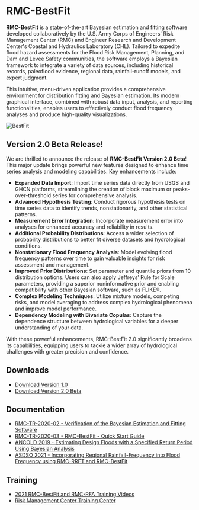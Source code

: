 # RMC-BestFit
**RMC-BestFit** is a state-of-the-art Bayesian estimation and fitting software developed collaboratively by the U.S. Army Corps of Engineers' Risk Management Center (RMC) and Engineer Research and Development Center's Coastal and Hydraulics Laboratory (CHL). Tailored to expedite flood hazard assessments for the Flood Risk Management, Planning, and Dam and Levee Safety communities, the software employs a Bayesian framework to integrate a variety of data sources, including historical records, paleoflood evidence, regional data, rainfall-runoff models, and expert judgment.

This intuitive, menu-driven application provides a comprehensive environment for distribution fitting and Bayesian estimation. Its modern graphical interface, combined with robust data input, analysis, and reporting functionalities, enables users to effectively conduct flood frequency analyses and produce high-quality visualizations.

![BestFit](https://user-images.githubusercontent.com/123974306/232252850-cc900b2c-108a-4c93-81a4-50cfe5f1d5a9.png)

## Version 2.0 Beta Release!
We are thrilled to announce the release of **RMC-BestFit Version 2.0 Beta**! This major update brings powerful new features designed to enhance time series analysis and modeling capabilities. Key enhancements include:
*	**Expanded Data Import**: Import time series data directly from USGS and GHCN platforms, streamlining the creation of block maximum or peaks-over-threshold series for comprehensive analysis.
*	**Advanced Hypothesis Testing**: Conduct rigorous hypothesis tests on time series data to identify trends, nonstationarity, and other statistical patterns.
*	**Measurement Error Integration**: Incorporate measurement error into analyses for enhanced accuracy and reliability in results.
*	**Additional Probability Distributions**: Access a wider selection of probability distributions to better fit diverse datasets and hydrological conditions.
*	**Nonstationary Flood Frequency Analysis**: Model evolving flood frequency patterns over time to gain valuable insights for risk assessment and management.
*	**Improved Prior Distributions**: Set parameter and quantile priors from 10 distribution options. Users can also apply Jeffreys’ Rule for Scale parameters, providing a superior noninformative prior and enabling compatibility with other Bayesian software, such as FLIKE®.
*	**Complex Modeling Techniques**: Utilize mixture models, competing risks, and model averaging to address complex hydrological phenomena and improve model performance.
*	**Dependency Modeling with Bivariate Copulas**: Capture the dependence structure between hydrological variables for a deeper understanding of your data.

With these powerful enhancements, RMC-BestFit 2.0 significantly broadens its capabilities, equipping users to tackle a wider array of hydrological challenges with greater precision and confidence.

## Downloads
* [Download Version 1.0](https://github.com/USArmy-Corps-of-Engineers-RMC/RMC-BestFit/blob/285a821d3a6678fd50a486fdfeb1c797513fee28/RMC-BestFit%20Version%201.0.zip)
* [Download Version 2.0 Beta](https://github.com/USArmy-Corps-of-Engineers-RMC/RMC-BestFit/blob/ffa8f33f815f5f358d1240fd42494ee80edd8efb/RMC-BestFit%20Version%202.0%20(Beta).zip)

## Documentation
* [RMC-TR-2020-02 - Verification of the Bayesian Estimation and Fitting Software](https://github.com/USArmy-Corps-of-Engineers-RMC/RMC-BestFit/files/12751843/RMC-TR-2020-02.-.Verification.of.the.Bayesian.Estimation.and.Fitting.Software.pdf)
* [RMC-TR-2020-03 - RMC-BestFit - Quick Start Guide](https://github.com/USArmy-Corps-of-Engineers-RMC/RMC-BestFit/files/12751838/RMC-TR-2020-03.-.RMC-BestFit.-.Quick.Start.Guide.pdf)
* [ANCOLD 2019 - Estimating Design Floods with a Specified Return Period Using Bayesian Analysis](https://github.com/USArmy-Corps-of-Engineers-RMC/RMC-BestFit/files/12751836/ANCOLD.2019.-.Bayesian.Analysis.-.HadenSmith.6-27-19.pdf)
* [ASDSO 2021 - Incorporating Regional Rainfall-Frequency into Flood Frequency using RMC-RRFT and RMC-BestFit](https://github.com/USArmy-Corps-of-Engineers-RMC/RMC-BestFit/files/12751831/ASDSO.RRFT.Paper_Avance.pdf)

## Training
* [2021 RMC-BestFit and RMC-RFA Training Videos](https://www.youtube.com/playlist?list=PLEIlpoX-ZknTLKrNq7qeVrCIxT_QtLLSF)
* [Risk Management Center Training Center](https://www.rmc.usace.army.mil/Training/)
